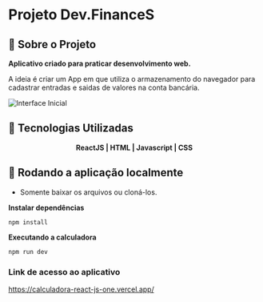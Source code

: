 # Projeto Dev.FinanceS

## 📄 Sobre o Projeto

**Aplicativo criado para praticar desenvolvimento web.**

A ideia é criar um App em que utiliza o armazenamento do navegador para cadastrar entradas e saidas de valores na conta bancária.

![Interface Inicial](https://github.com/MauricioAndreolla/Dev.FinanceS/assets/44854911/b46ffb21-fc21-4fdf-865b-c0b793c2d18c)

## 🔨 Tecnologias Utilizadas
<div align="center">
<strong>ReactJS | HTML | Javascript | CSS</strong>
</div>

## 📍 Rodando a aplicação localmente

- Somente baixar os arquivos ou cloná-los.

**Instalar dependências**
```
npm install
```

**Executando a calculadora**
```
npm run dev
```

### Link de acesso ao aplicativo

https://calculadora-react-js-one.vercel.app/


